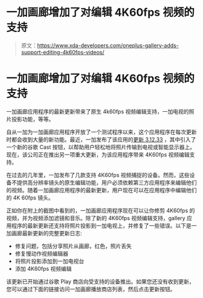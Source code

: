 # 一加画廊增加了对编辑 4K60fps 视频的支持

> 原文：<https://www.xda-developers.com/oneplus-gallery-adds-support-editing-4k60fps-videos/>

# 一加画廊增加了对编辑 4K60fps 视频的支持

一加画廊应用程序的最新更新带来了原生 4k60fps 视频编辑支持，一加电视的照片投影功能，等等。

自从一加为一加画廊应用程序开放了一个测试程序以来，这个应用程序在每次更新时都会收到大量的新功能。最近，一加发布了该应用的[更新 3.12.33](https://www.xda-developers.com/oneplus-gallery-3-12-33-adds-a-google-cast-button-for-beaming-photos/) ，其中引入了一个新的谷歌 Cast 按钮，以帮助用户轻松地将照片传输到电视或智能显示器上。现在，该公司正在推出另一项重大更新，为该应用程序带来 4K60fps 视频编辑支持。

在过去的几年里，一加发布了几款支持 4K60fps 视频捕捉的设备。然而，这些设备不提供高分辨率镜头的原生编辑功能，用户必须依赖第三方应用程序来编辑他们的视频。随着一加画廊应用程序的最新更新，用户现在可以在应用程序中编辑他们的 4K 60fps 镜头。

正如你在附上的截图中看到的，一加画廊应用程序现在可以让你修剪 4K60fps 的视频，并为视频添加滤镜和音乐。除了新的 4K60fps 视频编辑支持，gallery 应用程序的最新更新还支持将照片投影到一加电视上，并修复了一些错误。以下是一加画廊最新更新的完整更新日志:

*   修复问题，包括分享照片从画廊，红色，照片丢失
*   修复慢动作视频编辑器
*   将照片投影添加到一加电视台
*   添加 4K60fps 视频编辑

该更新已开始通过谷歌 Play 商店向受支持的设备推出。如果您还没有收到更新，您可以通过下面的链接访问一加画廊播放商店列表，然后点击更新按钮。